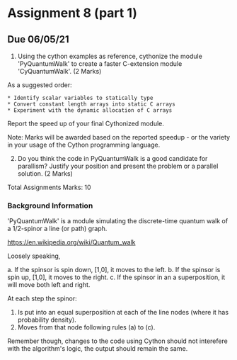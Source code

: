 # Assignment 8 (part 1) #
## Due 06/05/21 ##

1. Using the cython examples as reference, cythonize the module 'PyQuantumWalk' to create a faster C-extension module 'CyQuantumWalk'. (2 Marks)

As a suggested order:

	* Identify scalar variables to statically type
	* Convert constant length arrays into static C arrays
	* Experiment with the dynamic allocation of C arrays

Report the speed up of your final Cythonized module. 

Note: Marks will be awarded based on the reported speedup - or the variety in your usage of the Cython programming language.

2. Do you think the code in PyQuantumWalk is a good candidate for parallism? Justify your position and present the problem or a parallel solution. (2 Marks)

Total Assignments Marks: 10


### Background Information ####

'PyQuantumWalk' is a module simulating the discrete-time quantum walk of a 1/2-spinor a line (or path) graph.

https://en.wikipedia.org/wiki/Quantum_walk

Loosely speaking, 

a. If the spinsor is spin down, [1,0], it moves to the left. 
b. If the spinsor is spin up, [1,0], it moves to the right.
c. If the spinsor in an a superposition, it will move both left and right.

At each step the spinor:

1. Is put into an equal superposition at each of the line nodes (where it has probability density).
2. Moves from that node following rules (a) to (c).

Remember though, changes to the code using Cython should not interefere with the algorithm's logic, the output should remain the same.

